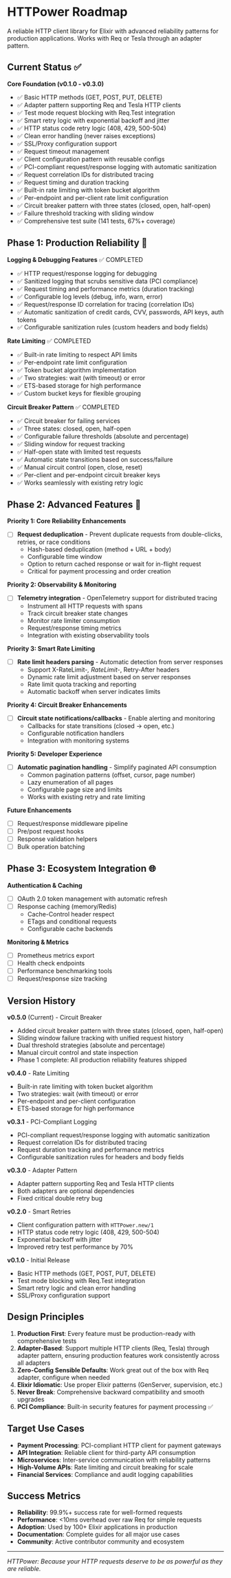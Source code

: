 # HTTPower Roadmap

A reliable HTTP client library for Elixir with advanced reliability patterns for production applications. Works with Req or Tesla through an adapter pattern.

## Current Status ✅

**Core Foundation (v0.1.0 - v0.3.0)**

- ✅ Basic HTTP methods (GET, POST, PUT, DELETE)
- ✅ Adapter pattern supporting Req and Tesla HTTP clients
- ✅ Test mode request blocking with Req.Test integration
- ✅ Smart retry logic with exponential backoff and jitter
- ✅ HTTP status code retry logic (408, 429, 500-504)
- ✅ Clean error handling (never raises exceptions)
- ✅ SSL/Proxy configuration support
- ✅ Request timeout management
- ✅ Client configuration pattern with reusable configs
- ✅ PCI-compliant request/response logging with automatic sanitization
- ✅ Request correlation IDs for distributed tracing
- ✅ Request timing and duration tracking
- ✅ Built-in rate limiting with token bucket algorithm
- ✅ Per-endpoint and per-client rate limit configuration
- ✅ Circuit breaker pattern with three states (closed, open, half-open)
- ✅ Failure threshold tracking with sliding window
- ✅ Comprehensive test suite (141 tests, 67%+ coverage)

## Phase 1: Production Reliability 🚧

**Logging & Debugging Features** ✅ COMPLETED

- ✅ HTTP request/response logging for debugging
- ✅ Sanitized logging that scrubs sensitive data (PCI compliance)
- ✅ Request timing and performance metrics (duration tracking)
- ✅ Configurable log levels (debug, info, warn, error)
- ✅ Request/response ID correlation for tracing (correlation IDs)
- ✅ Automatic sanitization of credit cards, CVV, passwords, API keys, auth tokens
- ✅ Configurable sanitization rules (custom headers and body fields)

**Rate Limiting** ✅ COMPLETED

- ✅ Built-in rate limiting to respect API limits
- ✅ Per-endpoint rate limit configuration
- ✅ Token bucket algorithm implementation
- ✅ Two strategies: wait (with timeout) or error
- ✅ ETS-based storage for high performance
- ✅ Custom bucket keys for flexible grouping

**Circuit Breaker Pattern** ✅ COMPLETED

- ✅ Circuit breaker for failing services
- ✅ Three states: closed, open, half-open
- ✅ Configurable failure thresholds (absolute and percentage)
- ✅ Sliding window for request tracking
- ✅ Half-open state with limited test requests
- ✅ Automatic state transitions based on success/failure
- ✅ Manual circuit control (open, close, reset)
- ✅ Per-client and per-endpoint circuit breaker keys
- ✅ Works seamlessly with existing retry logic

## Phase 2: Advanced Features 🔮

**Priority 1: Core Reliability Enhancements**

- [ ] **Request deduplication** - Prevent duplicate requests from double-clicks, retries, or race conditions
  - Hash-based deduplication (method + URL + body)
  - Configurable time window
  - Option to return cached response or wait for in-flight request
  - Critical for payment processing and order creation

**Priority 2: Observability & Monitoring**

- [ ] **Telemetry integration** - OpenTelemetry support for distributed tracing
  - Instrument all HTTP requests with spans
  - Track circuit breaker state changes
  - Monitor rate limiter consumption
  - Request/response timing metrics
  - Integration with existing observability tools

**Priority 3: Smart Rate Limiting**

- [ ] **Rate limit headers parsing** - Automatic detection from server responses
  - Support X-RateLimit-*, RateLimit-*, Retry-After headers
  - Dynamic rate limit adjustment based on server responses
  - Rate limit quota tracking and reporting
  - Automatic backoff when server indicates limits

**Priority 4: Circuit Breaker Enhancements**

- [ ] **Circuit state notifications/callbacks** - Enable alerting and monitoring
  - Callbacks for state transitions (closed → open, etc.)
  - Configurable notification handlers
  - Integration with monitoring systems

**Priority 5: Developer Experience**

- [ ] **Automatic pagination handling** - Simplify paginated API consumption
  - Common pagination patterns (offset, cursor, page number)
  - Lazy enumeration of all pages
  - Configurable page size and limits
  - Works with existing retry and rate limiting

**Future Enhancements**

- [ ] Request/response middleware pipeline
- [ ] Pre/post request hooks
- [ ] Response validation helpers
- [ ] Bulk operation batching

## Phase 3: Ecosystem Integration 🌐

**Authentication & Caching**

- [ ] OAuth 2.0 token management with automatic refresh
- [ ] Response caching (memory/Redis)
  - Cache-Control header respect
  - ETags and conditional requests
  - Configurable cache backends

**Monitoring & Metrics**

- [ ] Prometheus metrics export
- [ ] Health check endpoints
- [ ] Performance benchmarking tools
- [ ] Request/response size tracking

## Version History

**v0.5.0** (Current) - Circuit Breaker
- Added circuit breaker pattern with three states (closed, open, half-open)
- Sliding window failure tracking with unified request history
- Dual threshold strategies (absolute and percentage)
- Manual circuit control and state inspection
- Phase 1 complete: All production reliability features shipped

**v0.4.0** - Rate Limiting
- Built-in rate limiting with token bucket algorithm
- Two strategies: wait (with timeout) or error
- Per-endpoint and per-client configuration
- ETS-based storage for high performance

**v0.3.1** - PCI-Compliant Logging
- PCI-compliant request/response logging with automatic sanitization
- Request correlation IDs for distributed tracing
- Request duration tracking and performance metrics
- Configurable sanitization rules for headers and body fields

**v0.3.0** - Adapter Pattern
- Adapter pattern supporting Req and Tesla HTTP clients
- Both adapters are optional dependencies
- Fixed critical double retry bug

**v0.2.0** - Smart Retries
- Client configuration pattern with `HTTPower.new/1`
- HTTP status code retry logic (408, 429, 500-504)
- Exponential backoff with jitter
- Improved retry test performance by 70%

**v0.1.0** - Initial Release
- Basic HTTP methods (GET, POST, PUT, DELETE)
- Test mode blocking with Req.Test integration
- Smart retry logic and clean error handling
- SSL/Proxy configuration support

## Design Principles

1. **Production First**: Every feature must be production-ready with comprehensive tests
2. **Adapter-Based**: Support multiple HTTP clients (Req, Tesla) through adapter pattern, ensuring production features work consistently across all adapters
3. **Zero-Config Sensible Defaults**: Work great out of the box with Req adapter, configure when needed
4. **Elixir Idiomatic**: Use proper Elixir patterns (GenServer, supervision, etc.)
5. **Never Break**: Comprehensive backward compatibility and smooth upgrades
6. **PCI Compliance**: Built-in security features for payment processing ✅

## Target Use Cases

- **Payment Processing**: PCI-compliant HTTP client for payment gateways
- **API Integration**: Reliable client for third-party API consumption
- **Microservices**: Inter-service communication with reliability patterns
- **High-Volume APIs**: Rate limiting and circuit breaking for scale
- **Financial Services**: Compliance and audit logging capabilities

## Success Metrics

- **Reliability**: 99.9%+ success rate for well-formed requests
- **Performance**: <10ms overhead over raw Req for simple requests
- **Adoption**: Used by 100+ Elixir applications in production
- **Documentation**: Complete guides for all major use cases
- **Community**: Active contributor community and ecosystem

---

_HTTPower: Because your HTTP requests deserve to be as powerful as they are reliable._